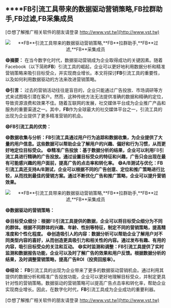 ## ****FB**引流工具带来的数据驱动营销策略,**FB**拉群助手,**FB**过滤,**FB**采集成员**

[😍想了解推广相关软件的朋友请登录 http://www.vst.tw](http://www.vst.tw)

 <center><img src="https://vst.tw/MP4/tuiguang/png/3.png" alt="**FB**引流工具带来的数据驱动营销策略,**FB**拉群助手,**FB**过滤,**FB**采集成员"></center>

**😄摘要：**
在当今数字化时代，数据驱动营销成为企业取得成功的关键因素。随着Facebook（以下简称**FB**）引流工具的崛起，企业可以更好地利用数据分析和精准营销策略来吸引目标受众，并实现商业增长。本文将探讨**FB**引流工具的重要性，以及如何利用数据驱动的方法来改进营销策略。

**😄引言：**
过去的营销活动往往是盲目的，企业只能通过广告投放、市场调研等方式来试图吸引潜在客户。然而，这种传统方法无法提供准确的数据和精确的定位，导致资源浪费和效果不佳。随着互联网的发展，社交媒体平台成为企业推广产品和服务的重要渠道之一。其中，**FB**作为全球最大的社交媒体平台之一，引流工具的出现为企业提供了更多精准营销的机会。

**😄**FB**引流工具的优势：**

**😄数据收集与分析：**FB**引流工具通过用户行为追踪和数据收集，为企业提供了大量的用户信息。这些数据可以帮助企业了解用户的兴趣、偏好和行为习惯，从而更好地定位目标受众。**
**😄精准广告投放：基于数据分析的结果，企业可以利用**FB**引流工具进行精确的广告投放。通过设置目标受众的特征和兴趣，广告只会出现在最有可能感兴趣的用户面前，提高广告的点击率和转化率。**
**😄A/B测试与优化：**FB**引流工具还支持A/B测试，企业可以根据不同的广告创意、定位和推广策略进行比较，从而找到最佳的营销方案。通过不断优化广告和推广策略，企业可以提升营销效果。**

 <center><img src="https://vst.tw/MP4/tuiguang/png/0.png" alt="**FB**引流工具带来的数据驱动营销策略,**FB**拉群助手,**FB**过滤,**FB**采集成员"></center>

**😄数据驱动的营销策略：**

**😄目标受众细分：根据**FB**引流工具提供的数据，企业可以将目标受众细分为不同的群体。根据不同群体的兴趣、年龄、性别等特征，制定不同的营销策略，提高精准度和个性化程度。**
**😄创造吸引人的内容：数据分析可以帮助企业了解用户对不同类型内容的喜好，从而创造更具吸引力和相关性的内容。通过发布有趣、有用的内容，吸引目标受众的关注和互动。**
**😄实时监测和调整：**FB**引流工具提供了实时监测和数据报告功能，企业可以及时了解广告的效果和用户反馈。根据数据分析的结果，及时调整营销策略，提高广告ROI（投资回报率）。**

**😄结论：**
**FB**引流工具的出现为企业带来了更多的数据驱动营销机会。通过利用其提供的数据分析和精准广告投放功能，企业可以更好地理解目标受众，并制定更具针对性的营销策略。数据驱动的营销策略可以提高广告点击率和转化率，帮助企业实现商业增长。因此，在数字化时代，**FB**引流工具成为企业成功的重要利器。

[😍想了解推广相关软件的朋友请登录 http://www.vst.tw](http://www.vst.tw)



